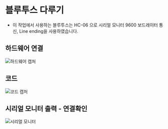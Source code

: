 # 블루투스 다루기
* 이 작업에서 사용하는 블루투스는 HC-06 으로 시리얼 모니터 9600 보드레이터 통신, Line ending을 사용하였습니다.
## 하드웨어 연결
![하드웨어 캡처](https://github.com/P-C-Space/Arduino_outsourcing/assets/39722575/65ccb278-3f72-4c86-a172-b0c705a7ebfa)

## 코드
![코드 캡처](https://github.com/P-C-Space/Arduino_outsourcing/assets/39722575/c26e3ddd-160e-4296-8b3e-dd4ed377ac09)

## 시리얼 모니터 출력 - 연결확인
![시리얼 모니터](https://github.com/P-C-Space/Arduino_outsourcing/assets/39722575/3267f5a5-cbad-44bf-bb4c-64e6eaf8cf8f)
